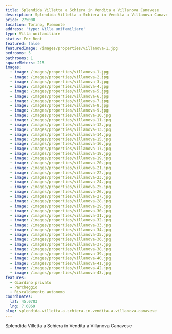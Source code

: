```yaml
---
title: Splendida Villetta a Schiera in Vendita a Villanova Canavese
description: Splendida Villetta a Schiera in Vendita a Villanova Canavese
price: 275000
location: Torino, Piemonte
address: 'type: Villa unifamiliare'
type: Villa unifamiliare
status: For Rent
featured: false
featuredImage: /images/properties/villanova-1.jpg
bedrooms: 5
bathrooms: 1
squareMeters: 215
images:
  - image: /images/properties/villanova-1.jpg
  - image: /images/properties/villanova-2.jpg
  - image: /images/properties/villanova-3.jpg
  - image: /images/properties/villanova-4.jpg
  - image: /images/properties/villanova-5.jpg
  - image: /images/properties/villanova-6.jpg
  - image: /images/properties/villanova-7.jpg
  - image: /images/properties/villanova-8.jpg
  - image: /images/properties/villanova-9.jpg
  - image: /images/properties/villanova-10.jpg
  - image: /images/properties/villanova-11.jpg
  - image: /images/properties/villanova-12.jpg
  - image: /images/properties/villanova-13.jpg
  - image: /images/properties/villanova-14.jpg
  - image: /images/properties/villanova-15.jpg
  - image: /images/properties/villanova-16.jpg
  - image: /images/properties/villanova-17.jpg
  - image: /images/properties/villanova-18.jpg
  - image: /images/properties/villanova-19.jpg
  - image: /images/properties/villanova-20.jpg
  - image: /images/properties/villanova-21.jpg
  - image: /images/properties/villanova-22.jpg
  - image: /images/properties/villanova-23.jpg
  - image: /images/properties/villanova-24.jpg
  - image: /images/properties/villanova-25.jpg
  - image: /images/properties/villanova-26.jpg
  - image: /images/properties/villanova-27.jpg
  - image: /images/properties/villanova-28.jpg
  - image: /images/properties/villanova-29.jpg
  - image: /images/properties/villanova-30.jpg
  - image: /images/properties/villanova-31.jpg
  - image: /images/properties/villanova-32.jpg
  - image: /images/properties/villanova-33.jpg
  - image: /images/properties/villanova-34.jpg
  - image: /images/properties/villanova-35.jpg
  - image: /images/properties/villanova-36.jpg
  - image: /images/properties/villanova-37.jpg
  - image: /images/properties/villanova-38.jpg
  - image: /images/properties/villanova-39.jpg
  - image: /images/properties/villanova-40.jpg
  - image: /images/properties/villanova-41.jpg
  - image: /images/properties/villanova-42.jpg
  - image: /images/properties/villanova-43.jpg
features:
  - Giardino privato
  - Parcheggio
  - Riscaldamento autonomo
coordinates:
  lat: 45.0703
  lng: 7.6869
slug: splendida-villetta-a-schiera-in-vendita-a-villanova-canavese
---
```


Splendida Villetta a Schiera in Vendita a Villanova Canavese
